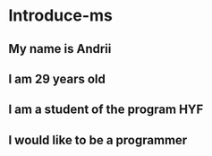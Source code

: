 # Introduce-ms

## My name is Andrii

## I am 29 years old

## I am a student of the program HYF

## I would like to be a programmer
